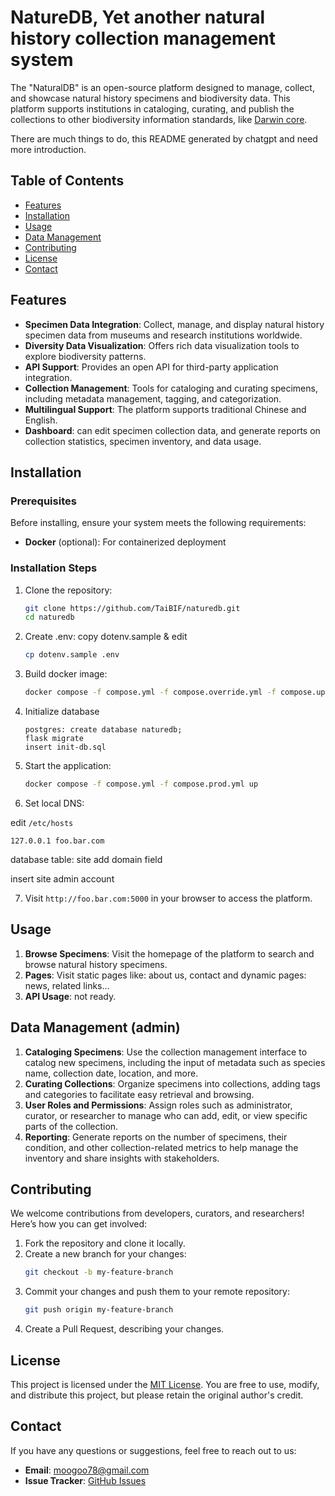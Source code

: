 # NatureDB, Yet another natural history collection management system

The "NaturalDB" is an open-source platform designed to manage, collect, and showcase natural history specimens and biodiversity data. This platform supports institutions in cataloging, curating, and publish the collections to other biodiversity information standards, like [Darwin core](https://dwc.tdwg.org/).

There are much things to do, this README generated by chatgpt and need more introduction.

## Table of Contents

- [Features](#features)
- [Installation](#installation)
- [Usage](#usage)
- [Data Management](#data-management)
- [Contributing](#contributing)
- [License](#license)
- [Contact](#contact)

## Features

- **Specimen Data Integration**: Collect, manage, and display natural history specimen data from museums and research institutions worldwide.
- **Diversity Data Visualization**: Offers rich data visualization tools to explore biodiversity patterns.
- **API Support**: Provides an open API for third-party application integration.
- **Collection Management**: Tools for cataloging and curating specimens, including metadata management, tagging, and categorization.
- **Multilingual Support**: The platform supports traditional Chinese and English.
- **Dashboard**: can edit specimen collection data, and generate reports on collection statistics, specimen inventory, and data usage.

## Installation

### Prerequisites

Before installing, ensure your system meets the following requirements:

- **Docker** (optional): For containerized deployment

### Installation Steps

1. Clone the repository:
    ```bash
    git clone https://github.com/TaiBIF/naturedb.git
    cd naturedb
    ```

2. Create .env:
    copy dotenv.sample & edit
    ```bash
    cp dotenv.sample .env
    ```

3. Build docker image:
   ```bash
   docker compose -f compose.yml -f compose.override.yml -f compose.upgrade.yml build
   ```

4. Initialize database

    ```text
    postgres: create database naturedb;
    flask migrate
    insert init-db.sql
    ```

5. Start the application:
    ```bash
    docker compose -f compose.yml -f compose.prod.yml up
    ```

6. Set local DNS:

edit `/etc/hosts`

```text
127.0.0.1 foo.bar.com
```

database table: site add domain field

insert site admin account

7. Visit `http://foo.bar.com:5000` in your browser to access the platform.

## Usage

1. **Browse Specimens**: Visit the homepage of the platform to search and browse natural history specimens.
2. **Pages**: Visit static pages like: about us, contact and dynamic pages: news, related links...
3. **API Usage**: not ready.

## Data Management (admin)

1. **Cataloging Specimens**: Use the collection management interface to catalog new specimens, including the input of metadata such as species name, collection date, location, and more.
2. **Curating Collections**: Organize specimens into collections, adding tags and categories to facilitate easy retrieval and browsing.
3. **User Roles and Permissions**: Assign roles such as administrator, curator, or researcher to manage who can add, edit, or view specific parts of the collection.
4. **Reporting**: Generate reports on the number of specimens, their condition, and other collection-related metrics to help manage the inventory and share insights with stakeholders.

## Contributing

We welcome contributions from developers, curators, and researchers! Here’s how you can get involved:

1. Fork the repository and clone it locally.
2. Create a new branch for your changes:
    ```bash
    git checkout -b my-feature-branch
    ```
3. Commit your changes and push them to your remote repository:
    ```bash
    git push origin my-feature-branch
    ```
4. Create a Pull Request, describing your changes.

## License

This project is licensed under the [MIT License](LICENSE). You are free to use, modify, and distribute this project, but please retain the original author's credit.

## Contact

If you have any questions or suggestions, feel free to reach out to us:

- **Email**: moogoo78@gmail.com
- **Issue Tracker**: [GitHub Issues](https://github.com/TaiBIF/naturaldb/issues)






